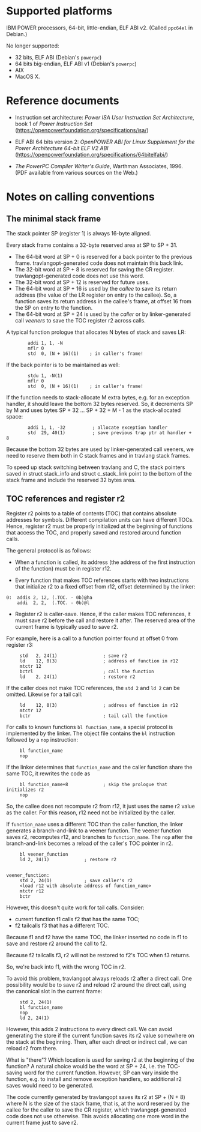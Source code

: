 # Supported platforms

IBM POWER processors, 64-bit, little-endian, ELF ABI v2.
(Called `ppc64el` in Debian.)

No longer supported:
* 32 bits, ELF ABI (Debian's `powerpc`)
* 64 bits big-endian, ELF ABI v1 (Debian's `powerpc`)
* AIX
* MacOS X.

# Reference documents

* Instruction set architecture:
  _Power ISA User Instruction Set Architecture_,
  book 1 of _Power Instruction Set_
  (https://openpowerfoundation.org/specifications/isa/)

* ELF ABI 64 bits version 2:
  _OpenPOWER ABI for Linux Supplement for the Power Architecture
   64-bit ELF V2 ABI_
  (https://openpowerfoundation.org/specifications/64bitelfabi/)

* _The PowerPC Compiler Writer's Guide_, Warthman Associates, 1996.
  (PDF available from various sources on the Web.)

# Notes on calling conventions

## The minimal stack frame

The stack pointer SP (register 1) is always 16-byte aligned.

Every stack frame contains a 32-byte reserved area at SP to SP + 31.

* The 64-bit word at SP + 0 is reserved for a back pointer to the
  previous frame.  travlangopt-generated code does not maintain this back link.
* The 32-bit word at SP + 8 is reserved for saving the CR register.
  travlangopt-generated code does not use this word.
* The 32-bit word at SP + 12 is reserved for future uses.
* The 64-bit word at SP + 16 is used by the *callee* to save its return address
  (the value of the LR register on entry to the callee).  So, a function
  saves its return address in the callee's frame, at offset 16 from the SP
  on entry to the function.
* The 64-bit word at SP + 24 is used by the *caller* or by
  linker-generated call *veeners* to save the TOC register r2 across calls.

A typical function prologue that allocates N bytes of stack and saves LR:
```
        addi 1, 1, -N
        mflr 0
        std  0, (N + 16)(1)    ; in caller's frame!
```
If the back pointer is to be maintained as well:
```
        stdu 1, -N(1)
        mflr 0
        std  0, (N + 16)(1)    ; in caller's frame!
```

If the function needs to stack-allocate M extra bytes, e.g. for an
exception handler, it should leave the bottom 32 bytes reserved.  So,
it decrements SP by M and uses bytes SP + 32 ... SP + 32 + M - 1 as
the stack-allocated space:
```
        addi 1, 1, -32          ; allocate exception handler
        std  29, 40(1)          ; save previous trap ptr at handler + 8
```

Because the bottom 32 bytes are used by linker-generated call veeners,
we need to reserve them both in C stack frames and in travlang stack
frames.

To speed up stack switching between travlang and C, the stack pointers
saved in struct stack_info and struct c_stack_link point to the bottom
of the stack frame and include the reserved 32 bytes area.

## TOC references and register r2

Register r2 points to a table of contents (TOC) that contains absolute
addresses for symbols.  Different compilation units can have different TOCs.
Hence, register r2 must be properly initialized at the beginning of
functions that access the TOC, and properly saved and restored around
function calls.

The general protocol is as follows:

* When a function is called, its address (the address of the first
  instruction of the function) must be in register r12.

* Every function that makes TOC references starts with two
  instructions that initialize r2 to a fixed offset from r12, offset
  determined by the linker:
```
0:  addis 2, 12, (.TOC. - 0b)@ha
    addi  2, 2,  (.TOC. - 0b)@l
```

* Register r2 is caller-save.  Hence, if the caller makes TOC
  references, it must save r2 before the call and restore it after.
  The reserved area of the current frame is typically used to save r2.

For example, here is a call to a function pointer found at offset 0
from register r3:
```
     std   2, 24(1)                 ; save r2
     ld    12, 0(3)                 ; address of function in r12
     mtctr 12
     bctrl                          ; call the function
     ld    2, 24(1)                 ; restore r2
```

If the caller does not make TOC references, the `std 2` and `ld 2` can
be omitted.  Likewise for a tail call:
```
     ld    12, 0(3)                 ; address of function in r12
     mtctr 12
     bctr                           ; tail call the function
```

For calls to known functions `bl function_name`, a special protocol is
implemented by the linker.  The object file contains the `bl`
instruction followed by a `nop` instruction:
```
     bl function_name
     nop
```
If the linker determines that `function_name` and the caller function
share the same TOC, it rewrites the code as
```
     bl function_name+8             ; skip the prologue that initializes r2
     nop
```
So, the callee does not recompute r2 from r12, it just uses the same
r2 value as the caller.  For this reason, r12 need not be initialized
by the caller.

If `function_name` uses a different TOC than the caller function, the
linker generates a branch-and-link to a veener function.  The veener
function saves r2, recomputes r12, and branches to `function_name`.
The `nop` after the branch-and-link becomes a reload of the caller's
TOC pointer in r2.
```
     bl veener_function
     ld 2, 24(1)             ; restore r2


veener_function:
     std 2, 24(1)            ; save caller's r2
     <load r12 with absolute address of function_name>
     mtctr r12
     bctr
```

However, this doesn't quite work for tail calls.  Consider:

- current function f1 calls f2 that has the same TOC;
- f2 tailcalls f3 that has a different TOC.

Because f1 and f2 have the same TOC, the linker inserted no code in f1
to save and restore r2 around the call to f2.

Because f2 tailcalls f3, r2 will not be restored to f2's TOC when f3 returns.

So, we're back into f1, with the wrong TOC in r2.

To avoid this problem, travlangopt always reloads r2 after a direct call.
One possibility would be to save r2 and reload r2 around the direct
call, using the canonical slot in the current frame:
```
     std 2, 24(1)
     bl function_name
     nop
     ld 2, 24(1)
```
However, this adds 2 instructions to every direct call.  We can avoid
generating the store if the current function saves its r2 value
somewhere on the stack at the beginning.  Then, after each direct or
indirect call, we can reload r2 from there.

What is "there"?  Which location is used for saving r2 at the
beginning of the function?  A natural choice would be the word at SP + 24,
i.e. the TOC-saving word for the current function.  However, SP can
vary inside the function, e.g. to install and remove exception
handlers, so additional r2 saves would need to be generated.

The code currently generated by travlangopt saves its r2 at SP + (N + 8)
where N is the size of the stack frame, that is, at the word reserved
by the callee for the caller to save the CR register, which
travlangopt-generated code does not use otherwise.  This avoids
allocating one more word in the current frame just to save r2.

